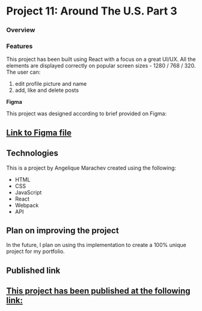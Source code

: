 # Project 11: Around The U.S. Part 3

### Overview

### Features
This project has been built using React with a focus on a great UI/UX. All the elements are displayed correctly on popular screen sizes - 1280 / 768 / 320.
The user can:
1. edit profile picture and name
2. add, like and delete posts

**Figma**

This project was designed according to brief provided on Figma: 
## [Link to Figma file](https://www.figma.com/file/SurN1jaeEQIhuZEDMhmWWf/Sprint-4-Around-The-U.S.-desktop-mobile?node-id=0%3A1)

## Technologies
  
This is a project by Angelique Marachev created using the following:
 -  HTML
 - CSS 
 - JavaScript
 - React
 - Webpack
 - API

## Plan on improving the project

In the future, I plan on using ths implementation to create a 100% unique project for my portfolio.

## Published link
 
## [This project has been published at the following link:](https://AngeliqueMarachev.github.io/around-react)